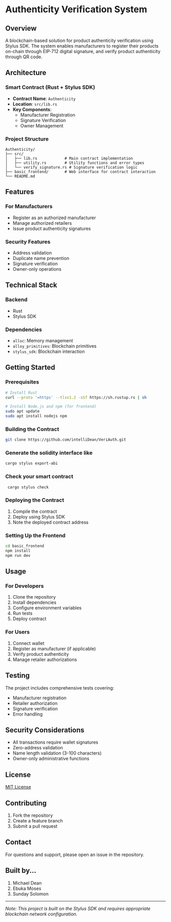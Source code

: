 # Authenticity Verification System

## Overview

A blockchain-based solution for product authenticity verification using Stylus SDK. The system enables manufacturers to register their products on-chain through EIP-712 digital signature, and verify product authenticity through QR code.

## Architecture

### Smart Contract (Rust + Stylus SDK)

- **Contract Name**: `Authenticity`
- **Location**: `src/lib.rs`
- **Key Components**:
  - Manufacturer Registration
  - Signature Verification
  - Owner Management

### Project Structure

```
Authenticity/
├── src/
│   ├── lib.rs            # Main contract implementation
│   ├── utility.rs        # Utility functions and error types
│   └── verify_signature.rs # Signature verification logic
├── basic_frontend/       # Web interface for contract interaction
└── README.md
```

## Features

### For Manufacturers

- Register as an authorized manufacturer
- Manage authorized retailers
- Issue product authenticity signatures

### Security Features

- Address validation
- Duplicate name prevention
- Signature verification
- Owner-only operations

## Technical Stack

### Backend

- Rust
- Stylus SDK

### Dependencies

- `alloc`: Memory management
- `alloy_primitives`: Blockchain primitives
- `stylus_sdk`: Blockchain interaction

## Getting Started

### Prerequisites

```bash
# Install Rust
curl --proto '=https' --tlsv1.2 -sSf https://sh.rustup.rs | sh

# Install Node.js and npm (for frontend)
sudo apt update
sudo apt install nodejs npm
```

### Building the Contract

```bash
git clone https://github.com/intelliDean/VeriAuth.git
```

### Generate the solidity interface like

```bash
cargo stylus export-abi
```

### Check your smart contract

```bash
 cargo stylus check
 ```

### Deploying the Contract

1. Compile the contract
2. Deploy using Stylus SDK
3. Note the deployed contract address

### Setting Up the Frontend

```bash
cd basic_frontend
npm install
npm run dev
```

## Usage

### For Developers

1. Clone the repository
2. Install dependencies
3. Configure environment variables
4. Run tests
5. Deploy contract

### For Users

1. Connect wallet
2. Register as manufacturer (if applicable)
3. Verify product authenticity
4. Manage retailer authorizations

## Testing

The project includes comprehensive tests covering:

- Manufacturer registration
- Retailer authorization
- Signature verification
- Error handling

## Security Considerations

- All transactions require wallet signatures
- Zero-address validation
- Name length validation (3-100 characters)
- Owner-only administrative functions

## License

[MIT License](LICENSE)

## Contributing

1. Fork the repository
2. Create a feature branch
3. Submit a pull request

## Contact

For questions and support, please open an issue in the repository.

## Built by...

1. Michael Dean
2. Ebuka Moses
3. Sunday Solomon

---

_Note: This project is built on the Stylus SDK and requires appropriate blockchain network configuration._
